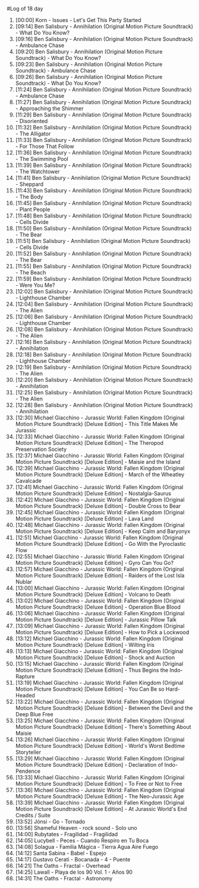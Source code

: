 #Log of 18 day

1. [00:00] Korn - Issues - Let's Get This Party Started
1. [09:14] Ben Salisbury - Annihilation (Original Motion Picture Soundtrack) - What Do You Know?
1. [09:16] Ben Salisbury - Annihilation (Original Motion Picture Soundtrack) - Ambulance Chase
1. [09:20] Ben Salisbury - Annihilation (Original Motion Picture Soundtrack) - What Do You Know?
1. [09:23] Ben Salisbury - Annihilation (Original Motion Picture Soundtrack) - Ambulance Chase
1. [09:26] Ben Salisbury - Annihilation (Original Motion Picture Soundtrack) - What Do You Know?
1. [11:24] Ben Salisbury - Annihilation (Original Motion Picture Soundtrack) - Ambulance Chase
1. [11:27] Ben Salisbury - Annihilation (Original Motion Picture Soundtrack) - Approaching the Shimmer
1. [11:29] Ben Salisbury - Annihilation (Original Motion Picture Soundtrack) - Disoriented
1. [11:32] Ben Salisbury - Annihilation (Original Motion Picture Soundtrack) - The Alligator
1. [11:33] Ben Salisbury - Annihilation (Original Motion Picture Soundtrack) - For Those That Follow
1. [11:36] Ben Salisbury - Annihilation (Original Motion Picture Soundtrack) - The Swimming Pool
1. [11:39] Ben Salisbury - Annihilation (Original Motion Picture Soundtrack) - The Watchtower
1. [11:41] Ben Salisbury - Annihilation (Original Motion Picture Soundtrack) - Sheppard
1. [11:43] Ben Salisbury - Annihilation (Original Motion Picture Soundtrack) - The Body
1. [11:45] Ben Salisbury - Annihilation (Original Motion Picture Soundtrack) - Plant People
1. [11:48] Ben Salisbury - Annihilation (Original Motion Picture Soundtrack) - Cells Divide
1. [11:50] Ben Salisbury - Annihilation (Original Motion Picture Soundtrack) - The Bear
1. [11:51] Ben Salisbury - Annihilation (Original Motion Picture Soundtrack) - Cells Divide
1. [11:52] Ben Salisbury - Annihilation (Original Motion Picture Soundtrack) - The Bear
1. [11:55] Ben Salisbury - Annihilation (Original Motion Picture Soundtrack) - The Beach
1. [11:59] Ben Salisbury - Annihilation (Original Motion Picture Soundtrack) - Were You Me?
1. [12:02] Ben Salisbury - Annihilation (Original Motion Picture Soundtrack) - Lighthouse Chamber
1. [12:04] Ben Salisbury - Annihilation (Original Motion Picture Soundtrack) - The Alien
1. [12:06] Ben Salisbury - Annihilation (Original Motion Picture Soundtrack) - Lighthouse Chamber
1. [12:08] Ben Salisbury - Annihilation (Original Motion Picture Soundtrack) - The Alien
1. [12:16] Ben Salisbury - Annihilation (Original Motion Picture Soundtrack) - Annihilation
1. [12:18] Ben Salisbury - Annihilation (Original Motion Picture Soundtrack) - Lighthouse Chamber
1. [12:19] Ben Salisbury - Annihilation (Original Motion Picture Soundtrack) - The Alien
1. [12:20] Ben Salisbury - Annihilation (Original Motion Picture Soundtrack) - Annihilation
1. [12:25] Ben Salisbury - Annihilation (Original Motion Picture Soundtrack) - The Alien
1. [12:28] Ben Salisbury - Annihilation (Original Motion Picture Soundtrack) - Annihilation
1. [12:30] Michael Giacchino - Jurassic World: Fallen Kingdom (Original Motion Picture Soundtrack) [Deluxe Edition] - This Title Makes Me Jurassic
1. [12:33] Michael Giacchino - Jurassic World: Fallen Kingdom (Original Motion Picture Soundtrack) [Deluxe Edition] - The Theropod Preservation Society
1. [12:37] Michael Giacchino - Jurassic World: Fallen Kingdom (Original Motion Picture Soundtrack) [Deluxe Edition] - Maisie and the Island
1. [12:39] Michael Giacchino - Jurassic World: Fallen Kingdom (Original Motion Picture Soundtrack) [Deluxe Edition] - March of the Wheatley Cavalcade
1. [12:41] Michael Giacchino - Jurassic World: Fallen Kingdom (Original Motion Picture Soundtrack) [Deluxe Edition] - Nostalgia-Saurus
1. [12:42] Michael Giacchino - Jurassic World: Fallen Kingdom (Original Motion Picture Soundtrack) [Deluxe Edition] - Double Cross to Bear
1. [12:45] Michael Giacchino - Jurassic World: Fallen Kingdom (Original Motion Picture Soundtrack) [Deluxe Edition] - Lava Land
1. [12:48] Michael Giacchino - Jurassic World: Fallen Kingdom (Original Motion Picture Soundtrack) [Deluxe Edition] - Keep Calm and Baryonyx
1. [12:51] Michael Giacchino - Jurassic World: Fallen Kingdom (Original Motion Picture Soundtrack) [Deluxe Edition] - Go With the Pyroclastic Flow
1. [12:55] Michael Giacchino - Jurassic World: Fallen Kingdom (Original Motion Picture Soundtrack) [Deluxe Edition] - Gyro Can You Go?
1. [12:57] Michael Giacchino - Jurassic World: Fallen Kingdom (Original Motion Picture Soundtrack) [Deluxe Edition] - Raiders of the Lost Isla Nublar
1. [13:00] Michael Giacchino - Jurassic World: Fallen Kingdom (Original Motion Picture Soundtrack) [Deluxe Edition] - Volcano to Death
1. [13:02] Michael Giacchino - Jurassic World: Fallen Kingdom (Original Motion Picture Soundtrack) [Deluxe Edition] - Operation Blue Blood
1. [13:06] Michael Giacchino - Jurassic World: Fallen Kingdom (Original Motion Picture Soundtrack) [Deluxe Edition] - Jurassic Pillow Talk
1. [13:09] Michael Giacchino - Jurassic World: Fallen Kingdom (Original Motion Picture Soundtrack) [Deluxe Edition] - How to Pick a Lockwood
1. [13:12] Michael Giacchino - Jurassic World: Fallen Kingdom (Original Motion Picture Soundtrack) [Deluxe Edition] - Wilting Iris
1. [13:13] Michael Giacchino - Jurassic World: Fallen Kingdom (Original Motion Picture Soundtrack) [Deluxe Edition] - Shock and Auction
1. [13:15] Michael Giacchino - Jurassic World: Fallen Kingdom (Original Motion Picture Soundtrack) [Deluxe Edition] - Thus Begins the Indo-Rapture
1. [13:19] Michael Giacchino - Jurassic World: Fallen Kingdom (Original Motion Picture Soundtrack) [Deluxe Edition] - You Can Be so Hard-Headed
1. [13:22] Michael Giacchino - Jurassic World: Fallen Kingdom (Original Motion Picture Soundtrack) [Deluxe Edition] - Between the Devil and the Deep Blue Free
1. [13:25] Michael Giacchino - Jurassic World: Fallen Kingdom (Original Motion Picture Soundtrack) [Deluxe Edition] - There's Something About Maisie
1. [13:26] Michael Giacchino - Jurassic World: Fallen Kingdom (Original Motion Picture Soundtrack) [Deluxe Edition] - World's Worst Bedtime Storyteller
1. [13:29] Michael Giacchino - Jurassic World: Fallen Kingdom (Original Motion Picture Soundtrack) [Deluxe Edition] - Declaration of Indo-Pendence
1. [13:33] Michael Giacchino - Jurassic World: Fallen Kingdom (Original Motion Picture Soundtrack) [Deluxe Edition] - To Free or Not to Free
1. [13:36] Michael Giacchino - Jurassic World: Fallen Kingdom (Original Motion Picture Soundtrack) [Deluxe Edition] - The Neo-Jurassic Age
1. [13:39] Michael Giacchino - Jurassic World: Fallen Kingdom (Original Motion Picture Soundtrack) [Deluxe Edition] - At Jurassic World's End Credits / Suite
1. [13:52] Jónsi - Go - Tornado
1. [13:56] Shameful Heaven - rock sound - Solo uno
1. [14:00] Rubytates - Fragilidad - Fragilidad
1. [14:05] Lucybell - Peces - Cuando Respiro en Tu Boca
1. [14:08] Solagua - Familia Mágica - Tierra Agua Aire Fuego
1. [14:12] Santa Sabina - Babel - Espejo
1. [14:17] Gustavo Cerati - Bocanada - 4 - Puente
1. [14:21] The Oaths - Fractal - Overhead
1. [14:25] Lawall - Playa de los 90 Vol. 1 - Años 90
1. [14:31] The Oaths - Fractal - Astronomy
